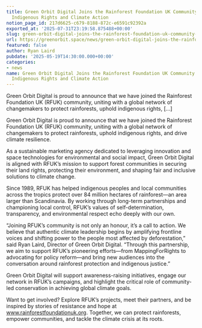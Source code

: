 ```yaml
---
title: Green Orbit Digital Joins the Rainforest Foundation UK Community to Champion
  Indigenous Rights and Climate Action
notion_page_id: 217d6625-c679-8188-872c-e6591c92392a
exported_at: '2025-07-31T23:19:58.875488+00:00'
slug: green-orbit-digital-joins-the-rainforest-foundation-uk-community-to-champion-indigenous-rights-and-climate-action
url: https://greenorbit.space/news/green-orbit-digital-joins-the-rainforest-foundation-uk-community-to-champion-indigenous-rights-and-climate-action/
featured: false
author: Ryan Laird
pubdate: '2025-05-19T14:30:00.000+00:00'
categories:
- news
name: Green Orbit Digital Joins the Rainforest Foundation UK Community to Champion
  Indigenous Rights and Climate Action
---
```


Green Orbit Digital is proud to announce that we have joined the Rainforest Foundation UK (RFUK) community, uniting with a global network of changemakers to protect rainforests, uphold indigenous rights, […]

Green Orbit Digital is proud to announce that we have joined the Rainforest Foundation UK (RFUK) community, uniting with a global network of changemakers to protect rainforests, uphold indigenous rights, and drive climate resilience.

As a sustainable marketing agency dedicated to leveraging innovation and space technologies for environmental and social impact, Green Orbit Digital is aligned with RFUK’s mission to support forest communities in securing their land rights, protecting their environment, and shaping fair and inclusive solutions to climate change.

Since 1989, RFUK has helped indigenous peoples and local communities across the tropics protect over 84 million hectares of rainforest—an area larger than Scandinavia. By working through long-term partnerships and championing local control, RFUK’s values of self-determination, transparency, and environmental respect echo deeply with our own.

“Joining RFUK’s community is not only an honour, it’s a call to action. We believe that authentic climate leadership begins by amplifying frontline voices and shifting power to the people most affected by deforestation,” said Ryan Laird, Director of Green Orbit Digital. “Through this partnership, we aim to support RFUK’s pioneering efforts—from MappingForRights to advocating for policy reform—and bring new audiences into the conversation around rainforest protection and indigenous justice.”

Green Orbit Digital will support awareness-raising initiatives, engage our network in RFUK’s campaigns, and highlight the critical role of community-led conservation in achieving global climate goals.

Want to get involved? Explore RFUK’s projects, meet their partners, and be inspired by stories of resistance and hope at www.rainforestfoundationuk.org. Together, we can protect rainforests, empower communities, and tackle the climate crisis at its roots.